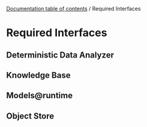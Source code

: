 [Documentation table of contents](TOC.md) / Required Interfaces

# Required Interfaces

## Deterministic Data Analyzer

## Knowledge Base

## Models@runtime

## Object Store